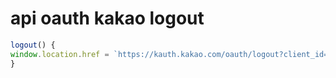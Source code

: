 # api oauth kakao logout

```ts
logout() {
window.location.href = `https://kauth.kakao.com/oauth/logout?client_id=${environment.KAKAO_JAVASCRIPT_KEY}&logout_redirect_uri=${environment.KAKAO_LOGOUT_REDIRECT_URI}`;
}
```
